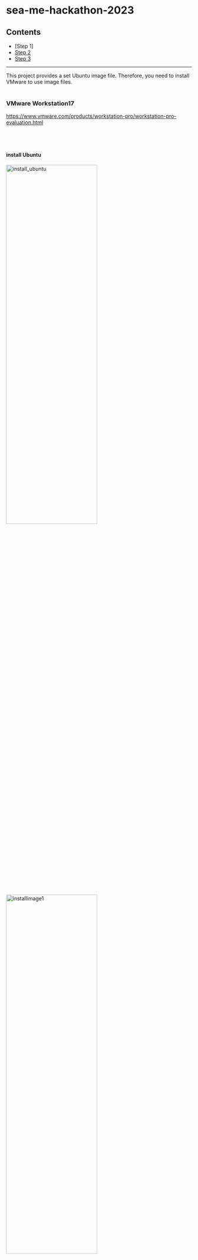 # sea-me-hackathon-2023

## Contents
- [Step 1]
- [Step 2](#step-2)
- [Step 3](#step-3)
---

This project provides a set Ubuntu image file. Therefore, you need to install VMware to use image files.<br><br>

### VMware Workstation17

https://www.vmware.com/products/workstation-pro/workstation-pro-evaluation.html<br><br><br><br>





#### install Ubuntu
<img src="https://github.com/AveesLab/hackathon-someip/assets/125881959/103899b6-ddb3-4683-a5bd-52689cf37e62" width="70%" height="50%" title="px(픽셀) 크기 설정" alt="install_ubuntu"></img><br><br>


<img src="https://github.com/AveesLab/sea-me-hackathon-2023/assets/125881959/7eccbd12-e5b6-47f4-a89f-5bd6cfd712ad" width="70%" height="50%" title="px(픽셀) 크기 설정" alt="installimage1"></img><br><br><br><br>


#### install iso file
<img src="https://github.com/AveesLab/sea-me-hackathon-2023/assets/125881959/14af5302-b502-448e-a278-a33c94ff9213" width="70%" height="50%" title="px(픽셀) 크기 설정" alt="installimage2"></img><br><br><br><br>









#### personalize Linux
<img src="https://github.com/AveesLab/hackathon-someip/assets/125881959/99b9f72b-0b7c-4be0-9115-05fb0c717fdb" width="70%" height="50%" title="px(픽셀) 크기 설정" alt="install4"></img>


username : avees

password : nvidia<br><br><br><br>


<img src="https://github.com/AveesLab/sea-me-hackathon-2023/assets/125881959/705c89d8-ad3f-4709-a8e2-b615046d4782" width="70%" height="50%" title="px(픽셀) 크기 설정" alt="installimage3"></img>





#### hardware setup
You should set Memory and Processors in recommended range<br>
<img src="https://github.com/AveesLab/hackathon-someip/assets/125881959/0c0147a9-ae4c-493f-81a0-3fe76e7251b3" width="70%" height="50%" title="px(픽셀) 크기 설정" alt="install_ram"></img><br><br><br><br>



#### power on
<img src="https://github.com/AveesLab/sea-me-hackathon-2023/assets/125881959/ba02f129-df3d-4936-aba5-88c37c553112" width="70%" height="50%" title="px(픽셀) 크기 설정" alt="power on"></img><br><br><br><br>




#### login ubuntu
<img src="https://github.com/AveesLab/hackathon-someip/assets/125881959/de8ff45e-6300-46a9-ac82-1b571c5e6356" width="70%" height="50%" title="px(픽셀) 크기 설정" alt="login"></img><br><br><br><br>




#### windows settings for VMware WIFI (WIN10)


<img src="https://github.com/AveesLab/hackathon-someip/assets/125881959/39679920-dbbe-410c-9efb-f930d1135a5c" width="70%" height="50%" title="px(픽셀) 크기 설정" alt="Untitled"></img><br><br>





<img src="https://github.com/AveesLab/hackathon-someip/assets/125881959/7479d59d-bb6d-4602-9413-971ea376a2ea" width="70%" height="50%" title="px(픽셀) 크기 설정" alt="vmware_wifi1"></img><br><br>


<img src="https://github.com/AveesLab/sea-me-hackathon-2023/assets/125881959/71b66e42-8dcb-4268-bbea-73c0bb558753" width="70%" height="50%" title="px(픽셀) 크기 설정" alt="winwifiset1"></img><br><br><br><br>





#### VMware settings (Edit -> Virtual Network Editor)
<img src="https://github.com/AveesLab/hackathon-someip/assets/125881959/56a925ee-be6a-406d-b937-520cba8535a9" width="70%" height="50%" title="px(픽셀) 크기 설정" alt="vmware1"></img><br><br>



#### change settings
<img src="https://github.com/AveesLab/sea-me-hackathon-2023/assets/125881959/20d9b8b8-20c1-4081-b732-6a15680edec6" width="70%" height="50%" title="px(픽셀) 크기 설정" alt="virtualneteditor"></img><br><br>



#### VMnet0 Bridged check (set VMnet0 Bridged(Automatic) -> Apply -> OK)
<img src="https://github.com/AveesLab/hackathon-someip/assets/125881959/72f990b8-08ca-45d4-af25-d527a5484636" width="70%" height="50%" title="px(픽셀) 크기 설정" alt="bridge"></img><br><br>


### Ubuntu Settings
<img src="https://github.com/AveesLab/sea-me-hackathon-2023/assets/125881959/6c2d604b-f0cb-44f7-a162-0f96415d8583" width="70%" height="50%" title="px(픽셀) 크기 설정" alt="wifiubuntuset1"></img><br><br>

### Network Adapter (Custom: VMnet0)
<img src="https://github.com/AveesLab/sea-me-hackathon-2023/assets/125881959/f0583e5e-d6c8-4809-b91a-9bda2d9d206f" width="70%" height="50%" title="px(픽셀) 크기 설정" alt="SetVMnet0"></img><br><br><br>




### network ping check
If the network settings of the two devices are well established, the ping test result can be checked as follows.<br>
If ping transmission between the two devices is successful, preparations for vsomeip communication are completed.<br>
<pre>
<code>
//check your device's IP address
ifconfig -a
</code>
</pre>
  <img src="https://github.com/AveesLab/hackathon-someip/assets/125881959/ebf358fd-5c51-41a5-ad92-6976392c2d01" width="70%" height="50%" title="px(픽셀) 크기 설정" alt="ifconfig-a"></img><br>


### ping to TX2
<img src="https://github.com/AveesLab/hackathon-someip/assets/125881959/06ef3f9e-3e89-468e-aa5b-1985d7b73dae" width="70%" height="50%" title="px(픽셀) 크기 설정" alt="ping_to_tx2"></img><br>


### ping to laptop VMware
<img src="https://github.com/AveesLab/hackathon-someip/assets/125881959/349ef132-b782-4f6d-bb54-e722a2ff6308" width="70%" height="50%" title="px(픽셀) 크기 설정" alt="ping to laptop"></img><br><br>


* * *
# commonapi, vsomeip settings
follow the instructions below for setting up commonapi and vsomeip libraries<br><br>
In the make-jx command, 'x' is the number of processes on your device.


#### Install OpenJDK Java 8
<pre>
<code>
sudo apt update
sudo apt install openjdk-8-jdk

java -version
//check version 1.8.0_xxx 
</code>
</pre>
<img src="https://github.com/AveesLab/hackathon-someip/assets/125881959/61b5d906-0877-4a36-b949-08d3d99a72a4" width="70%" height="50%" title="px(픽셀) 크기 설정" alt="java_version"></img>


<pre>
<code>
sudo apt-get install libboost-all-dev

  // build the commonAPI runtime library
cd ~
mkdir build-commonapi && cd build-commonapi


git clone https://github.com/GENIVI/capicxx-core-runtime.git
cd capicxx-core-runtime/
git checkout 3.2.0
mkdir build
cd build
cmake ..
make -jx
</code>
</pre>
###### result
<img src="https://github.com/AveesLab/hackathon-someip/assets/125881959/b9498614-b4d3-4786-8232-66171ede298e" width="70%" height="50%" title="px(픽셀) 크기 설정" alt="result"></img>


<pre>
<code>
cd ~
mkdir project-hello
cd project-hello
mkdir fidl
cd fidl
</code>
</pre>

*
*



### Download code generator 3.2.0.1
<pre>
<code>
cd ~
mkdir generator && cd generator
wget https://github.com/COVESA/capicxx-core-tools/releases/download/3.2.0.1/commonapi_core_generator.zip
unzip commonapi_core_generator.zip -d core-generator
cd core-generator
chmod +x commonapi-core-generator-linux-x86_64
</code>
</pre>



### Download someip code generator 3.2.0.1
<pre>
<code>
cd ~/generator
wget https://github.com/COVESA/capicxx-someip-tools/releases/download/3.2.0.1/commonapi_someip_generator.zip
unzip commonapi_someip_generator.zip -d someip-generator
cd someip-generator
chmod +x commonapi-someip-generator-linux-x86_64
</code>
</pre>


### Run generator
<pre>
<code>
cd ~/project-hello
../generator/core-generator/commonapi-core-generator-linux-x86_64 -sk ./fidl/HelloWorld.fidl -d ./src-gen-hello
../generator/someip-generator/commonapi-someip-generator-linux-x86_64 ./fidl/HelloWorld.fdepl -d ./src-gen-hello
</code>
</pre>


### Write the client and the service application
<pre>
<code>
cd ~/project-hello
mkdir src && cd src
</code>
</pre>



####  Make 4 files in src directory 
*
*
*
*

#### Write CMakeLists.txt on project directory
*

### build and run
<pre>
<code>
mkdir build
cd build
cmake ..
make -jx
</code>
</pre>

### Execute Service, Client in two terminals


